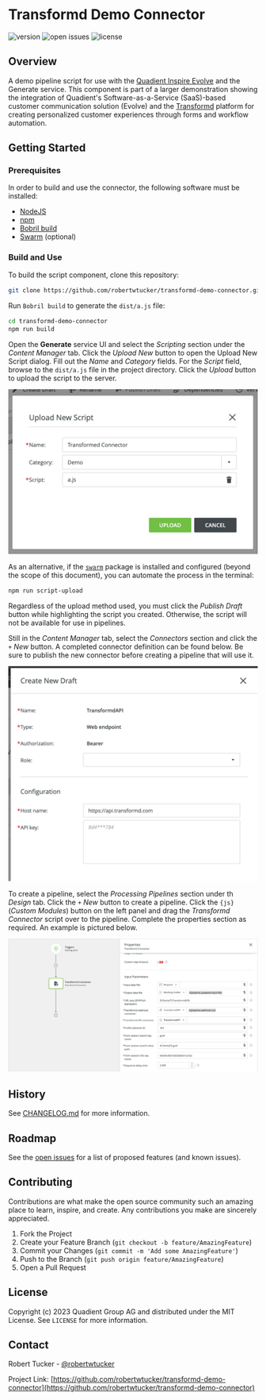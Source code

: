 # Transformd Demo Connector

![version](https://img.shields.io/badge/dynamic/json?url=https%3A%2F%2Fraw.githubusercontent.com%2Frobertwtucker%2Ftransformd-demo-connector%2Fmaster%2Fpackage.json&query=%24.version&label=version)
![open issues](https://img.shields.io/github/issues-raw/robertwtucker/transformd-demo-connector)
![license](https://img.shields.io/github/license/robertwtucker/transformd-demo-connector)

## Overview

A demo pipeline script for use with the
[Quadient Inspire Evolve](https://www.quadient.com/en/customer-communications/inspire-evolve)
and the Generate service. This component is part of a larger demonstration
showing the integration of Quadient's Software-as-a-Service (SaaS)-based
customer communication solution (Evolve) and the [Transformd](https://transformd.com/)
platform for creating personalized customer experiences through forms and
workflow automation.

## Getting Started

### Prerequisites

In order to build and use the connector, the following software must be
installed:

- [NodeJS](https://nodejs.org)
- [npm](https://npmjs.com)
- [Bobril build](https://www.npmjs.com/package/bobril-build)
- [Swarm](https://www.npmjs.com/package/@quadient/swarm) (optional)

### Build and Use

To build the script component, clone this repository:

```bash
git clone https://github.com/robertwtucker/transformd-demo-connector.git
```

Run `Bobril build` to generate the `dist/a.js` file:

```bash
cd transformd-demo-connector
npm run build
```

Open the **Generate** service UI and select the _Scripting_ section under the
_Content Manager_ tab. Click the _Upload New_ button to open the Upload New
Script dialog. Fill out the _Name_ and _Category_ fields. For the _Script_
field, browse to the `dist/a.js` file in the project directory. Click the
_Upload_ button to upload the script to the server.

![Upload New Script dialog](doc/upload-new-script.png)

As an alternative, if the [`swarm`](<(https://www.npmjs.com/package/@quadient/swarm)>)
package is installed and configured (beyond the scope of this document), you
can automate the process in the terminal:

```bash
npm run script-upload
```

Regardless of the upload method used, you must click the _Publish Draft_ button
while highlighting the script you created. Otherwise, the script will not be
available for use in pipelines.

Still in the _Content Manager_ tab, select the _Connectors_ section and click
the `+`&nbsp;_New_ button. A completed connector definition can be found below. Be
sure to publish the new connector before creating a pipeline that will use it.

![Create new connector](doc/connector-props.png)

To create a pipeline, select the _Processing Pipelines_ section under th
_Design_ tab. Click the `+`&nbsp;_New_ button to create a pipeline. Click the `{js}`
(_Custom Modules_) button on the left panel and drag the _Transformd Connector_
script over to the pipeline. Complete the properties section as required. An
example is pictured below.

![New Pipeline Screen](doc/connector-pipeline.png)

## History

See [CHANGELOG.md](https://github.com/robertwtucker/transformd-demo-connector/CHANGELOG.md)
for more information.

## Roadmap

See the [open issues](https://github.com/robertwtucker/transformd-demo-connector/issues) for a list of proposed features (and known issues).

## Contributing

Contributions are what make the open source community such an amazing place to learn, inspire, and create. Any contributions you make are sincerely appreciated.

1. Fork the Project
2. Create your Feature Branch (`git checkout -b feature/AmazingFeature`)
3. Commit your Changes (`git commit -m 'Add some AmazingFeature'`)
4. Push to the Branch (`git push origin feature/AmazingFeature`)
5. Open a Pull Request

## License

Copyright (c) 2023 Quadient Group AG and distributed under the MIT License. See `LICENSE` for more information.

## Contact

Robert Tucker - [@robertwtucker](https://twitter.com/robertwtucker)

Project Link: [https://github.com/robertwtucker/transformd-demo-connector](https://github.com/robertwtucker/transformd-demo-connector)
